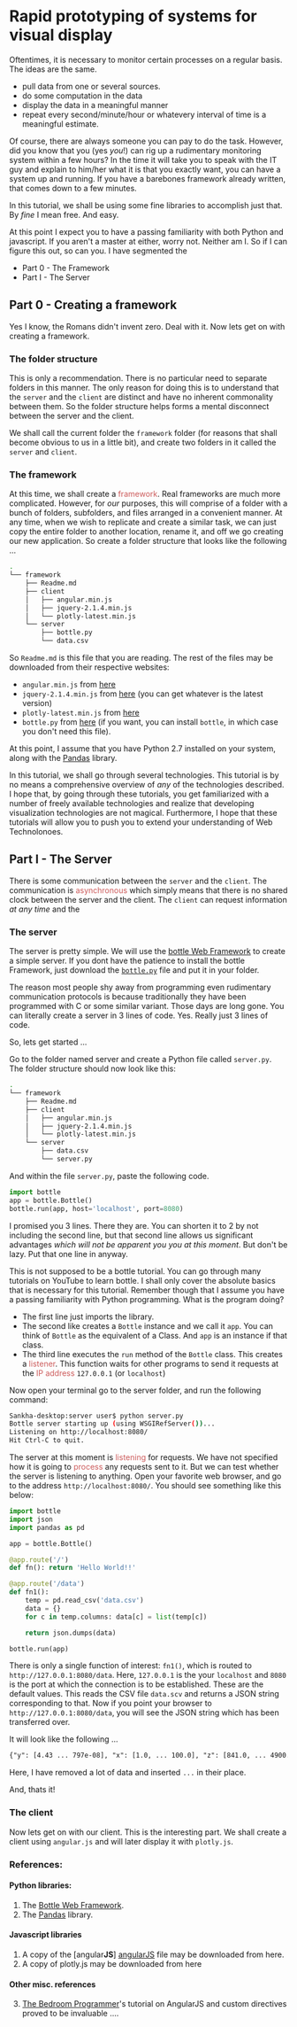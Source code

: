 # Rapid prototyping of systems for visual display

Oftentimes, it is necessary to monitor certain processes on a regular basis. The ideas are the same.

 - pull data from one or several sources. 
 - do some computation in the data
 - display the data in a meaningful manner
 - repeat every second/minute/hour or whatevery interval of time is a meaningful estimate. 

Of course, there are always someone you can pay to do the task. However, did you know that you (yes *you*!) can rig up a rudimentary monitoring system within a few hours? In the time it will take you to speak with the IT guy and explain to him/her what it is that you exactly want, you can have a system up and running. If you have a barebones framework already written, that comes down to a few minutes. 

In this tutorial, we shall be using some fine libraries to accomplish just that. By *fine* I mean free. And easy. 

At this point I expect you to have a passing familiarity with both Python and javascript. If you aren't a master at either, worry not. Neither am I. So if I can figure this out, so can you. I have segmented the 

  - Part 0 - The Framework
  - Part I - The Server

## Part 0 - Creating a framework

Yes I know, the Romans didn't invent zero. Deal with it. Now lets get on with creating a framework.

### The folder structure

This is only a recommendation. There is no particular need to separate folders in this manner. The only reason for doing this is to understand that the `server` and the `client` are distinct and have no inherent commonality between them. So the folder structure helps forms a mental disconnect between the server and the client.

We shall call the current folder the `framework` folder (for reasons that shall become obvious to us in a little bit), and create two folders in it called the `server` and `client`.  

### The framework

At this time, we shall create a <font color='indianred'>framework</font>. Real frameworks are much more complicated. However, for *our* purposes, this will comprise of a folder with a bunch of folders, subfolders, and files arranged in a convenient manner. At any time, when we wish to replicate and create a similar task, we can just copy the entire folder to another location, rename it, and off we go creating our new application. So create a folder structure that looks like the following ...

```bash
.
└── framework
    ├── Readme.md
    ├── client
    │   ├── angular.min.js
    │   ├── jquery-2.1.4.min.js
    │   └── plotly-latest.min.js
    └── server
        ├── bottle.py
        └── data.csv
```


So `Readme.md` is this file that you are reading. The rest of the files may be downloaded from their respective websites:

 - `angular.min.js` from [here][angularJS]
 - `jquery-2.1.4.min.js` from [here][jquery] (you can get whatever is the latest version)
 - `plotly-latest.min.js` from [here][plotly]
 - `bottle.py` from [here][bottle] (if you want, you can install `bottle`, in which case you don't need this file).

At this point, I assume that you have Python 2.7 installed on your system, along with the [Pandas][pandas] library. 

In this tutorial, we shall go through several technologies. This tutorial is by no means a comprehensive overview of *any* of the technologies described. I hope that, by going through these tutorials, you get familiarized with a number of freely available technologies and realize that developing visualization technologies are not magical. Furthermore, I hope that these tutorials will allow you to push you to extend your understanding of Web Technolonoes.

## Part I - The Server

There is some communication between the `server` and the `client`. The communication is <font color='indianred'>asynchronous</font> which simply means that there is no shared clock between the server and the client. The `client` can request information *at any time* and the 


### The server

The server is pretty simple. We will use the [bottle Web Framework][bottle] to create a simple server. If you dont have the patience to install the bottle Framework, just download the [`bottle.py`][bottleFile] file and put it in your folder. 

The reason most people shy away from programming even rudimentary communication protocols is because traditionally they have been programmed with C or some similar variant. Those days are long gone. You can literally create a server in 3 lines of code. Yes. Really just 3 lines of code. 

So, lets get started ...

Go to the folder named server and create a Python file called `server.py`. The folder structure should now look like this:

```bash
.
└── framework
    ├── Readme.md
    ├── client
    │   ├── angular.min.js
    │   ├── jquery-2.1.4.min.js
    │   └── plotly-latest.min.js
    └── server
        ├── data.csv
        └── server.py
```

And within the file `server.py`, paste the following code. 

```python
import bottle
app = bottle.Bottle()
bottle.run(app, host='localhost', port=8080)
```

I promised you 3 lines. There they are. You can shorten it to 2 by not including the second line, but that second line allows us significant advantages *which will not be apparent you you at this moment*. But don't be lazy. Put that one line in anyway. 

This is not supposed to be a bottle tutorial. You can go through many tutorials on YouTube to learn bottle. I shall only cover the absolute basics that is necessary for this tutorial. Remember though that I assume you have a passing familiarity with Python programming. What is the program doing?

 - The first line just imports the library. 
 - The second like creates a `Bottle` instance and we call it `app`. You can think of `Bottle` as the equivalent of a Class. And `app` is an instance if that class. 
- The third line executes the `run` method of the `Bottle` class. This creates a <font color='indianred'>listener</font>. This function waits for other programs to send it requests at the <font color='indianred'>IP address</font> `127.0.0.1` (or `localhost`)

Now open your terminal go to the server folder, and run the following command:

```bash
Sankha-desktop:server user$ python server.py
Bottle server starting up (using WSGIRefServer())...
Listening on http://localhost:8080/
Hit Ctrl-C to quit.
```
The server at this moment is <font color='indianred'> listening </font> for requests. We have not specified how it is going to <font color='indianred'> process </font> any requests sent to it. But we can test whether the server is listening to anything. Open your favorite web browser, and go to the address `http://localhost:8080/`. You should see something like this below:




```python
import bottle
import json
import pandas as pd 

app = bottle.Bottle()

@app.route('/')
def fn(): return 'Hello World!!'

@app.route('/data')
def fn1():
    temp = pd.read_csv('data.csv')
    data = {}
    for c in temp.columns: data[c] = list(temp[c])

    return json.dumps(data)

bottle.run(app)
```

There is only a single function of interest: `fn1()`, which is routed to `http://127.0.0.1:8080/data`. Here, `127.0.0.1` is the your `localhost` and `8080` is the port at which the connection is to be established. These are the default values. This reads the CSV file `data.scv` and returns a JSON string corresponding to that. Now if you point your browser to `http://127.0.0.1:8080/data`, you will see the JSON string which has been transferred over. 

It will look like the following ...

```html
{"y": [4.43 ... 797e-08], "x": [1.0, ... 100.0], "z": [841.0, ... 4900.0]}
```

Here, I have removed a lot of data and inserted `...` in their place.

And, thats it!

### The client

Now lets get on with our client. This is the interesting part. We shall create a client using `angular.js` and will later display it with `plotly.js`. 

### References:

#### Python libraries:

1. The [Bottle Web Framework][bottle].
3. The [Pandas][pandas] library.

#### Javascript libraries

1. A copy of the [angular**JS**] [angularJS] file may be downloaded from here.
2. A copy of plotly.js may be downloaded from here

#### Other misc. references


3. [The Bedroom Programmer][tutorial-aJS-directives]'s tutorial on AngularJS and custom directives proved to be invaluable ....


[tutorial-aJS-directives]: http://thebedroomprogrammer.blogspot.sg/2015/09/implementing-custom-directives-in.html
[angularJS]: https://ajax.googleapis.com/ajax/libs/angularjs/1.5.0-rc.2/angular.min.js "Angular JS Link"
[bottle]: http://bottlepy.org/docs/dev/index.html
[bottleFile]:https://github.com/bottlepy/bottle/raw/master/bottle.py
[jquery]:https://jquery.com
[pandas]: http://pandas.pydata.org/index.html
[plotly]:https://plot.ly/javascript/getting-started/
